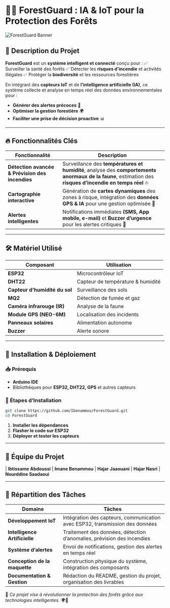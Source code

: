 # 🌲🔥 ForestGuard : IA & IoT pour la Protection des Forêts

![ForestGuard Banner](https://via.placeholder.com/1200x400?text=ForestGuard+Surveillance+Intelligente+des+For%C3%AAts)

## 📌 Description du Projet
**ForestGuard** est un **système intelligent et connecté** conçu pour :
✅ Surveiller la santé des forêts
✅ Détecter les **risques d’incendie** et activités illégales
✅ Protéger la **biodiversité** et les ressources forestières

En intégrant des **capteurs IoT** et de **l’intelligence artificielle (IA)**, ce système collecte et analyse en temps réel des données environnementales pour :
- **Générer des alertes précoces** 🚨
- **Optimiser la gestion forestière** 🌍
- **Faciliter une prise de décision proactive** 📊

---

## 🔥 Fonctionnalités Clés
| Fonctionnalité | Description |
|---------------|------------|
| **Détection avancée & Prévision des incendies** | Surveillance des **températures et humidité**, analyse des **comportements anormaux de la faune**, estimation des **risques d’incendie en temps réel** 🔥 |
| **Cartographie interactive** | Génération de **cartes dynamiques** des zones à risque, intégration des **données GPS & IA** pour une gestion optimisée 📍 |
| **Alertes intelligentes** | Notifications immédiates **(SMS, App mobile, e-mail)** et **Buzzer d’urgence** pour les alertes critiques 🚨 |

---

## 🛠️ Matériel Utilisé
| Composant | Utilisation |
|-----------|------------|
| **ESP32** | Microcontrôleur IoT |
| **DHT22** | Capteur de température & humidité |
| **Capteur d’humidité du sol** | Surveillance des sols |
| **MQ2** | Détection de fumée et gaz |
| **Caméra infrarouge (IR)** | Analyse de la faune |
| **Module GPS (NEO-6M)** | Localisation des incidents |
| **Panneaux solaires** | Alimentation autonome |
| **Buzzer** | Alerte sonore |

---

## 🚀 Installation & Déploiement
### 📥 Prérequis
- **Arduino IDE**
- Bibliothèques pour **ESP32, DHT22, GPS** et autres capteurs

### 📌 Étapes d’Installation
```bash
git clone https://github.com/Ibenammou/ForestGuard.git
cd ForestGuard
```
1. **Installer les dépendances**
2. **Flasher le code sur ESP32**
3. **Déployer et tester les capteurs**

---

## 👥 Équipe du Projet

| **Ibtissame Abdoussi** 
| **Imane Benammou** 
| **Hajar Jaaouani** 
| **Hajar Nasri** 
| **Nourddine Saadaoui** 

---

## 📌 Répartition des Tâches
| Domaine | Tâches |
|---------|--------|
| **Développement IoT** | Intégration des capteurs, communication avec ESP32, transmission des données |
| **Intelligence Artificielle** | Traitement des données, détection d’anomalies, prévision des incendies |
| **Système d’alertes** | Envoi de notifications, gestion des alertes en temps réel |
| **Conception de la maquette** | Construction physique du système, intégration des composants |
| **Documentation & Gestion** | Rédaction du README, gestion du projet, organisation des livrables |

📢 *Ce projet vise à révolutionner la protection des forêts grâce aux technologies intelligentes.* 🌍🌱
